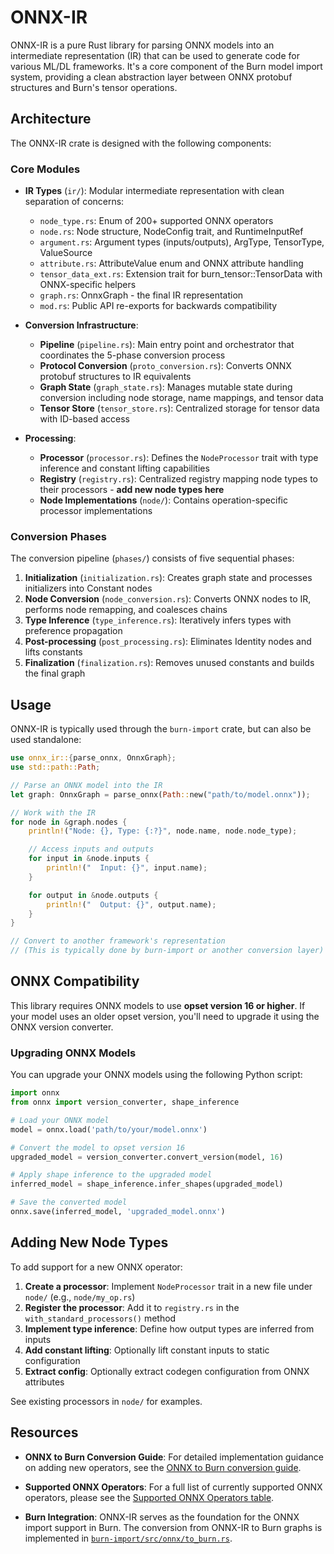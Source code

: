 # ONNX-IR

ONNX-IR is a pure Rust library for parsing ONNX models into an intermediate representation (IR) that
can be used to generate code for various ML/DL frameworks. It's a core component of the Burn model
import system, providing a clean abstraction layer between ONNX protobuf structures and Burn's
tensor operations.

## Architecture

The ONNX-IR crate is designed with the following components:

### Core Modules

- **IR Types** (`ir/`): Modular intermediate representation with clean separation of concerns:
  - `node_type.rs`: Enum of 200+ supported ONNX operators
  - `node.rs`: Node structure, NodeConfig trait, and RuntimeInputRef
  - `argument.rs`: Argument types (inputs/outputs), ArgType, TensorType, ValueSource
  - `attribute.rs`: AttributeValue enum and ONNX attribute handling
  - `tensor_data_ext.rs`: Extension trait for burn_tensor::TensorData with ONNX-specific helpers
  - `graph.rs`: OnnxGraph - the final IR representation
  - `mod.rs`: Public API re-exports for backwards compatibility

- **Conversion Infrastructure**:
  - **Pipeline** (`pipeline.rs`): Main entry point and orchestrator that coordinates the 5-phase
    conversion process
  - **Protocol Conversion** (`proto_conversion.rs`): Converts ONNX protobuf structures to IR
    equivalents
  - **Graph State** (`graph_state.rs`): Manages mutable state during conversion including node
    storage, name mappings, and tensor data
  - **Tensor Store** (`tensor_store.rs`): Centralized storage for tensor data with ID-based access

- **Processing**:
  - **Processor** (`processor.rs`): Defines the `NodeProcessor` trait with type inference and
    constant lifting capabilities
  - **Registry** (`registry.rs`): Centralized registry mapping node types to their processors -
    **add new node types here**
  - **Node Implementations** (`node/`): Contains operation-specific processor implementations

### Conversion Phases

The conversion pipeline (`phases/`) consists of five sequential phases:

1. **Initialization** (`initialization.rs`): Creates graph state and processes initializers into
   Constant nodes
2. **Node Conversion** (`node_conversion.rs`): Converts ONNX nodes to IR, performs node remapping,
   and coalesces chains
3. **Type Inference** (`type_inference.rs`): Iteratively infers types with preference propagation
4. **Post-processing** (`post_processing.rs`): Eliminates Identity nodes and lifts constants
5. **Finalization** (`finalization.rs`): Removes unused constants and builds the final graph

## Usage

ONNX-IR is typically used through the `burn-import` crate, but can also be used standalone:

```rust
use onnx_ir::{parse_onnx, OnnxGraph};
use std::path::Path;

// Parse an ONNX model into the IR
let graph: OnnxGraph = parse_onnx(Path::new("path/to/model.onnx"));

// Work with the IR
for node in &graph.nodes {
    println!("Node: {}, Type: {:?}", node.name, node.node_type);

    // Access inputs and outputs
    for input in &node.inputs {
        println!("  Input: {}", input.name);
    }

    for output in &node.outputs {
        println!("  Output: {}", output.name);
    }
}

// Convert to another framework's representation
// (This is typically done by burn-import or another conversion layer)
```

## ONNX Compatibility

This library requires ONNX models to use **opset version 16 or higher**. If your model uses an older
opset version, you'll need to upgrade it using the ONNX version converter.

### Upgrading ONNX Models

You can upgrade your ONNX models using the following Python script:

```python
import onnx
from onnx import version_converter, shape_inference

# Load your ONNX model
model = onnx.load('path/to/your/model.onnx')

# Convert the model to opset version 16
upgraded_model = version_converter.convert_version(model, 16)

# Apply shape inference to the upgraded model
inferred_model = shape_inference.infer_shapes(upgraded_model)

# Save the converted model
onnx.save(inferred_model, 'upgraded_model.onnx')
```

## Adding New Node Types

To add support for a new ONNX operator:

1. **Create a processor**: Implement `NodeProcessor` trait in a new file under `node/` (e.g.,
   `node/my_op.rs`)
2. **Register the processor**: Add it to `registry.rs` in the `with_standard_processors()` method
3. **Implement type inference**: Define how output types are inferred from inputs
4. **Add constant lifting**: Optionally lift constant inputs to static configuration
5. **Extract config**: Optionally extract codegen configuration from ONNX attributes

See existing processors in `node/` for examples.

## Resources

- **ONNX to Burn Conversion Guide**: For detailed implementation guidance on adding new operators,
  see the
  [ONNX to Burn conversion guide](https://github.com/tracel-ai/burn/blob/main/contributor-book/src/guides/onnx-to-burn-conversion-tool.md).

- **Supported ONNX Operators**: For a full list of currently supported ONNX operators, please see
  the
  [Supported ONNX Operators table](https://github.com/tracel-ai/burn/blob/main/crates/burn-import/SUPPORTED-ONNX-OPS.md).

- **Burn Integration**: ONNX-IR serves as the foundation for the ONNX import support in Burn. The
  conversion from ONNX-IR to Burn graphs is implemented in
  [`burn-import/src/onnx/to_burn.rs`](https://github.com/tracel-ai/burn/blob/main/crates/burn-import/src/onnx/to_burn.rs).
